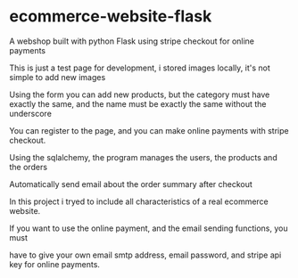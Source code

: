 # ecommerce-website-flask
A webshop built with python Flask using stripe checkout for online payments

This is just a test page for development, i stored images locally, it's not simple to add new images

Using the form you can add new products, but the category must have exactly the same, and the name must be exactly the same without the underscore

You can register to the page, and you can make online payments with stripe checkout.

Using the sqlalchemy, the program manages the users, the products and the orders

Automatically send email about the order summary after checkout



In this project i tryed to include all characteristics of a real ecommerce website.

If you want to use the online payment, and the email sending functions, you must

have to give your own email smtp address, email password, and stripe api key for online payments.
